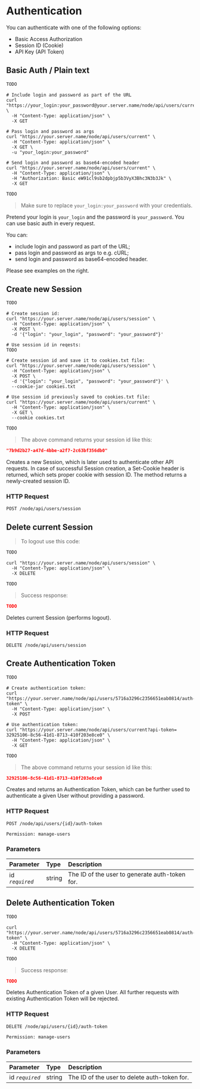 # Authentication

You can authenticate with one of the following options:

* Basic Access Authorization
* Session ID (Cookie)
* API Key (API Token)

## Basic Auth / Plain text

```python
TODO
```

```shell
# Include login and password as part of the URL
curl "https://your_login:your_password@your.server.name/node/api/users/current" \
  -H "Content-Type: application/json" \
  -X GET

# Pass login and password as args
curl "https://your.server.name/node/api/users/current" \
  -H "Content-Type: application/json" \
  -X GET \
  -u "your_login:your_password"
  
# Send login and password as base64-encoded header
curl "https://your.server.name/node/api/users/current" \
  -H "Content-Type: application/json" \
  -H "Authorization: Basic eW91cl9sb2dpbjp5b3VyX3Bhc3N3b3Jk" \
  -X GET
```

```javascript
TODO
```

> Make sure to replace `your_login:your_password` with your credentials.

Pretend your login is `your_login` and the password is `your_password`. You can use basic auth in every request.

You can:

* include login and password as part of the URL;
* pass login and password as args to e.g. cURL;
* send login and password as base64-encoded header.

Please see examples on the right.

## Create new Session

```python
TODO
```

```shell
# Create session id:
curl "https://your.server.name/node/api/users/session" \
  -H "Content-Type: application/json" \
  -X POST \
  -d '{"login": "your_login", "password": "your_password"}'
  
# Use session id in reqests:
TODO
  
# Create session id and save it to cookies.txt file:
curl "https://your.server.name/node/api/users/session" \
  -H "Content-Type: application/json" \
  -X POST \
  -d '{"login": "your_login", "password": "your_password"}' \
  --cookie-jar cookies.txt

# Use session id previously saved to cookies.txt file:
curl "https://your.server.name/node/api/users/current" \
  -H "Content-Type: application/json" \
  -X GET \
  --cookie cookies.txt
```

```javascript
TODO
```

> The above command returns your session id like this:

```json
"7b9d2b27-a47d-4bbe-a2f7-2c63bf356db0"
```

Creates a new Session, which is later used to authenticate other API requests. In case of successful Session creation, a Set-Cookie header is returned, which sets proper cookie with session ID. The method returns a newly-created session ID.

### HTTP Request

`POST /node/api/users/session`

## Delete current Session

> To logout use this code:

```python
TODO
```

```shell
curl "https://your.server.name/node/api/users/session" \
  -H "Content-Type: application/json" \
  -X DELETE
```

```javascript
TODO
```

> Success response:

```json
TODO
```

Deletes current Session (performs logout).

### HTTP Request

`DELETE /node/api/users/session`

## Create Authentication Token

```python
TODO
```

```shell
# Create authentication token:
curl "https://your.server.name/node/api/users/5716a3296c2356651eab0814/auth-token" \
  -H "Content-Type: application/json" \
  -X POST

# Use authentication token:
curl "https://your.server.name/node/api/users/current?api-token= 32925106-8c56-41d1-8713-410f203e8ce0" \
  -H "Content-Type: application/json" \
  -X GET
```

```javascript
TODO
```

> The above command returns your session id like this:

```json
32925106-8c56-41d1-8713-410f203e8ce0
```

Creates and returns an Authentication Token, which can be further used to authenticate a given User without providing a password.

### HTTP Request

`POST /node/api/users/{id}/auth-token`

`Permission: manage-users`

### Parameters

Parameter | Type | Description
:-------- | :--- | :----------
id *`required`* | string | The ID of the user to generate auth-token for.

## Delete Authentication Token

```python
TODO
```

```shell
curl "https://your.server.name/node/api/users/5716a3296c2356651eab0814/auth-token" \
  -H "Content-Type: application/json" \
  -X DELETE
```

```javascript
TODO
```

> Success response:

```json
TODO
```

Deletes Authentication Token of a given User. All further requests with existing Authentication Token will be rejected.

### HTTP Request

`DELETE /node/api/users/{id}/auth-token`

`Permission: manage-users`

### Parameters

Parameter | Type | Description
:-------- | :--- | :----------
id *`required`* | string | The ID of the user to delete auth-token for.
